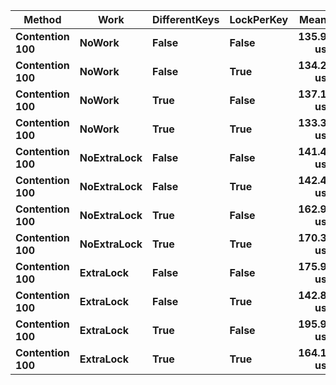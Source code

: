 | Method |        Work | DifferentKeys | LockPerKey |     Mean |     Error |    StdDev |
|------- |------------ |-------------- |----------- |---------:|----------:|----------:|
| **Contention 100** |      **NoWork** |         **False** |      **False** | **135.9 us** | **0.8185 us** | **1.6533 us** |
| **Contention 100** |      **NoWork** |         **False** |       **True** | **134.2 us** | **0.3304 us** | **0.6599 us** |
| **Contention 100** |      **NoWork** |          **True** |      **False** | **137.1 us** | **0.4739 us** | **0.9131 us** |
| **Contention 100** |      **NoWork** |          **True** |       **True** | **133.3 us** | **0.3957 us** | **0.7811 us** |
| **Contention 100** | **NoExtraLock** |         **False** |      **False** | **141.4 us** | **0.5465 us** | **1.0787 us** |
| **Contention 100** | **NoExtraLock** |         **False** |       **True** | **142.4 us** | **0.5610 us** | **1.1074 us** |
| **Contention 100** | **NoExtraLock** |          **True** |      **False** | **162.9 us** | **0.4368 us** | **0.8824 us** |
| **Contention 100** | **NoExtraLock** |          **True** |       **True** | **170.3 us** | **0.4381 us** | **0.8647 us** |
| **Contention 100** |   **ExtraLock** |         **False** |      **False** | **175.9 us** | **3.0013 us** | **6.0627 us** |
| **Contention 100** |   **ExtraLock** |         **False** |       **True** | **142.8 us** | **0.6640 us** | **1.3413 us** |
| **Contention 100** |   **ExtraLock** |          **True** |      **False** | **195.9 us** | **1.8988 us** | **3.8356 us** |
| **Contention 100** |   **ExtraLock** |          **True** |       **True** | **164.1 us** | **0.4940 us** | **0.9751 us** |
